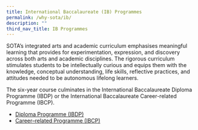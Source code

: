 ```yaml
---
title: International Baccalaureate (IB) Programmes
permalink: /why-sota/ib/
description: ""
third_nav_title: IB Programmes
---
```

SOTA’s integrated arts and academic curriculum emphasises meaningful learning that provides for experimentation, expression, and discovery across both arts and academic disciplines. The rigorous curriculum stimulates students to be intellectually curious and equips them with the knowledge, conceptual understanding, life skills, reflective practices, and attitudes needed to be autonomous lifelong learners.  
  
The six-year course culminates in the International Baccalaureate Diploma Programme (IBDP) or the International Baccalaureate Career-related Programme (IBCP).

* [Diploma Programme (IBDP)](/why-sota/ib/ibdp/)
* [Career–related Programme (IBCP)](/why-sota/ib/ibcp/)
